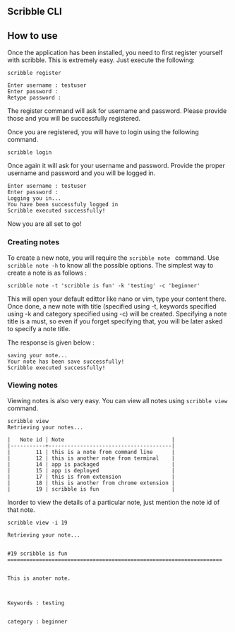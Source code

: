 ## Scribble CLI

## How to use

Once the application has been installed, you need to first register yourself with scribble. This is extremely easy.
Just execute the following:

```
scribble register

Enter username : testuser
Enter password : 
Retype password :

```

The register command will ask for username and password. Please provide those and you will be successfully registered.

Once you are registered, you will have to login using the following command.

```
scribble login
```
Once again it will ask for your username and password. Provide the proper username and password and you will be logged in.

```
Enter username : testuser
Enter password : 
Logging you in...
You have been successfuly logged in
Scribble executed successfully!

```
Now you are all set to go!

### Creating notes

To create a new note, you will require the ```scribble note ``` command. Use ```scribble note -h``` to know all the
possible options. The simplest way to create a note is as follows : 

```
scribble note -t 'scribble is fun' -k 'testing' -c 'beginner'
```
This will open your default edittor like nano or vim, type your content there. Once done, a new note with title (specified
using -t, keywords specified using -k and category specified using -c) will be created. Specifying a note title is a must, so
even if you forget specifying that, you will be later asked to specify a note title.

The response is given below :

```
saving your note...
Your note has been save successfully!
Scribble executed successfully!
```

### Viewing notes

Viewing notes is also very easy. You can view all notes using ```scribble view``` command.

```
scribble view
Retrieving your notes...

|   Note id | Note                                  |
|-----------+---------------------------------------|
|        11 | this is a note from command line      |
|        12 | this is another note from terminal    |
|        14 | app is packaged                       |
|        15 | app is deployed                       |
|        17 | this is from extension                |
|        18 | this is another from chrome extension |
|        19 | scribble is fun                       |

```

Inorder to view the details of a particular note, just mention the note id of that note.

```
scribble view -i 19

Retrieving your note...


#19 scribble is fun
====================================================================


This is anoter note.



Keywords : testing


category : beginner

```



